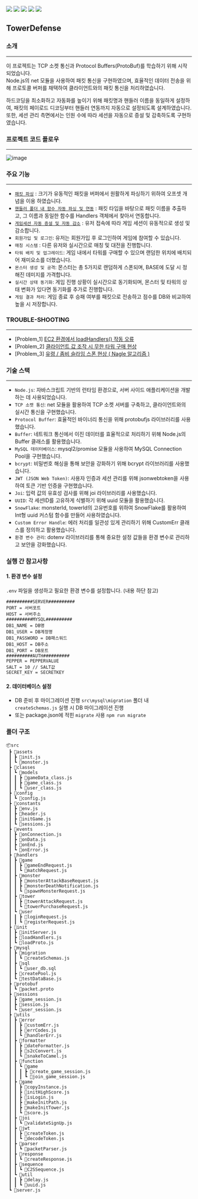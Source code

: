 <a href="https://github.com/nodejs/node"><img src="https://img.shields.io/badge/node.js-%23339933.svg?&style=for-the-badge&logo=node.js&logoColor=white" /></a> 	<a href="https://github.com/protocolbuffers/protobuf"><img src="https://img.shields.io/badge/buffer-%23231F20.svg?&style=for-the-badge&logo=buffer&logoColor=white" /></a> <a href="https://github.com/sidorares/node-mysql2"><img src="https://img.shields.io/badge/mysql-%234479A1.svg?&style=for-the-badge&logo=mysql&logoColor=white" /></a> <a href="https://github.com/auth0/node-jsonwebtoken"><img src="https://img.shields.io/badge/json%20web%20tokens-%23000000.svg?&style=for-the-badge&logo=json%20web%20tokens&logoColor=white" /></a> <a href="https://github.com/dustinrouillard/snowflake-id"><img src="https://img.shields.io/badge/snowflake-%2356B9EB.svg?&style=for-the-badge&logo=snowflake&logoColor=black" /></a>

## TowerDefense

### 소개
----------
이 프로젝트는 TCP 소켓 통신과 Protocol Buffers(ProtoBuf)를 학습하기 위해 시작되었습니다. <br>Node.js의 net 모듈을 사용하여 패킷 통신을 구현하였으며, 효율적인 데이터 전송을 위해 프로토콜 버퍼를 채택하여 클라이언트와의 패킷 통신을 처리하였습니다.<br>

하드코딩을 최소화하고 자동화를 높이기 위해 패킷명과 핸들러 이름을 동일하게 설정하여, 패킷의 페이로드 디코딩부터 핸들러 연동까지 자동으로 설정되도록 설계하였습니다.<br> 또한, 세션 관리 측면에서는 인원 수에 따라 세션을 자동으로 증설 및 감축하도록 구현하였습니다.

### 프로젝트 코드 플로우
------------------------
![image](https://github.com/user-attachments/assets/4036be92-8e15-4962-8a53-2e117ff41fec)

### 주요 기능
------------
- [`패킷 파싱`](https://github.com/5What-s-Our-Name/TowerDefense/blob/dev/docs/tech/packetParser.md) : 크기가 유동적인 패킷을 버퍼에서 원활하게 파싱하기 위하여 오프셋 개념을 이용 하였습니다.
- [`핸들러 폴더 내 함수 자동 파싱 및 연동`](https://github.com/5What-s-Our-Name/TowerDefense/blob/dev/docs/tech/loadHandlers.md) : 패킷 타입을 바탕으로 패킷 이름을 추출하고, 그 이름과 동일한 함수를 Handlers 객체에서 찾아서 연동합니다.
- [`게임세션 자동 증설 및 자동 감소`](https://github.com/5What-s-Our-Name/TowerDefense/blob/dev/docs/tech/game_session.md) : 유저 접속에 따라 게임 세션이 유동적으로 생성 및 감소합니다.
- `회원가입 및 로그인`: 유저는 회원가입 후 로그인하여 게임에 참여할 수 있습니다.
- `매칭 시스템` : 다른 유저와 실시간으로 매칭 및 대전을 진행합니다.
- `타워 배치 및 업그레이드`: 게임 내에서 타워를 구매할 수 있으며 랜덤한 위치에 배치되어 재미요소를 더했습니다.
- `몬스터 생성 및 공격`: 몬스터는 총 5가지로 랜덤하게 스폰되며, BASE에 도달 시 정해진 데미지를 가격합니다.
- `실시간 상태 동기화`: 게임 진행 상황이 실시간으로 동기화되며, 몬스터 및 타워의 상태 변화가 있다면 동기화를 추가로 진행합니다.
- `게임 결과 처리`: 게임 종료 후 승패 여부를 패킷으로 전송하고 점수를 DB와 비교하여 높을 시 저장합니다.

### TROUBLE-SHOOTING
--------------------
- [Problem_1] [EC2 환경에서 loadHandlers() 작동 오류](https://github.com/5What-s-Our-Name/TowerDefense/blob/dev/docs/troubleShooting/loadHandlers.md)
- [Problem_2] [클라이언트 값 조작 시 무한 타워 구매 현상](https://github.com/5What-s-Our-Name/TowerDefense/blob/dev/docs/troubleShooting/towerPurchase.md)
- [Problem_3] [유령 / 좀비 슬라임 스폰 현상 ( Nagle 알고리즘 )](https://github.com/5What-s-Our-Name/TowerDefense/blob/dev/docs/troubleShooting/onConnection.md)

### 기술 스택
----------------
- `Node.js`: 자바스크립트 기반의 런타임 환경으로, 서버 사이드 애플리케이션을 개발하는 데 사용되었습니다.
- `TCP 소켓 통신`: net 모듈을 활용하여 TCP 소켓 서버를 구축하고, 클라이언트와의 실시간 통신을 구현했습니다.
- `Protocol Buffer`: 효율적인 바이너리 통신을 위해 protobufjs 라이브러리를 사용했습니다.
- `Buffer`: 네트워크 통신에서 이진 데이터를 효율적으로 처리하기 위해 Node.js의 Buffer 클래스를 활용했습니다.
- `MySQL 데이터베이스`: mysql2/promise 모듈을 사용하여 MySQL Connection Pool을 구현했습니다.
- `bcrypt`: 비밀번호 해싱을 통해 보안을 강화하기 위해 bcrypt 라이브러리를 사용했습니다.
- `JWT (JSON Web Token)`: 사용자 인증과 세션 관리를 위해 jsonwebtoken을 사용하여 토큰 기반 인증을 구현했습니다.
- `Joi`: 입력 값의 유효성 검사를 위해 joi 라이브러리를 사용했습니다.
- `UUID`: 각 세션ID를 고유하게 식별하기 위해 uuid 모듈을 활용했습니다.
- `SnowFlake`: monsterId, towerId의 고유번호를 위하여 SnowFlake를 활용하여 Int형 uuid 커스텀 함수를 만들어 사용하였습니다.
- `Custom Error Handle`: 에러 처리를 일관성 있게 관리하기 위해 CustomErr 클래스를 정의하고 활용했습니다.
- `환경 변수 관리`: dotenv 라이브러리를 통해 중요한 설정 값들을 환경 변수로 관리하고 보안을 강화했습니다.


### 실행 간 참고사항
#### 1. 환경 변수 설정
`.env` 파일을 생성하고 필요한 환경 변수를 설정합니다. (내용 하단 참고)
```
##########SERVER##########
PORT = 서버포트
HOST = 서버주소
##########MYSQL##########
DB1_NAME = DB명
DB1_USER = DB계정명
DB1_PASSWORD = DB패스워드
DB1_HOST = DB주소
DB1_PORT = DB포트
##########AUTH##########
PEPPER = PEPPERVALUE
SALT = 10 // SALT값
SECRET_KEY = SECRETKEY
```

#### 2. 데이터베이스 설정
- DB 준비 후 마이그레이션 진행
`src\mysql\migration` 폴더 내 `createSchemas.js` 실행 시 DB 마이그레이션 진행
- 또는 package.json에 적힌 `migrate` 사용 `npm run migrate`

### 폴더 구조
```
📦src
 ┣ 📂assets
 ┃ ┣ 📜init.js
 ┃ ┗ 📜monster.js
 ┣ 📂classes
 ┃ ┗ 📂models
 ┃ ┃ ┣ 📜gameData_class.js
 ┃ ┃ ┣ 📜game_class.js
 ┃ ┃ ┗ 📜user_class.js
 ┣ 📂config
 ┃ ┗ 📜config.js
 ┣ 📂constants
 ┃ ┣ 📜env.js
 ┃ ┣ 📜header.js
 ┃ ┣ 📜initGame.js
 ┃ ┗ 📜sessions.js
 ┣ 📂events
 ┃ ┣ 📜onConnection.js
 ┃ ┣ 📜onData.js
 ┃ ┣ 📜onEnd.js
 ┃ ┗ 📜onError.js
 ┣ 📂handlers
 ┃ ┣ 📂game
 ┃ ┃ ┣ 📜gameEndRequest.js
 ┃ ┃ ┗ 📜matchRequest.js
 ┃ ┣ 📂monster
 ┃ ┃ ┣ 📜monsterAttackBaseRequest.js
 ┃ ┃ ┣ 📜monsterDeathNotification.js
 ┃ ┃ ┗ 📜spawnMonsterRequest.js
 ┃ ┣ 📂tower
 ┃ ┃ ┣ 📜towerAttackRequest.js
 ┃ ┃ ┗ 📜towerPurchaseRequest.js
 ┃ ┗ 📂user
 ┃ ┃ ┣ 📜loginRequest.js
 ┃ ┃ ┗ 📜registerRequest.js
 ┣ 📂init
 ┃ ┣ 📜initServer.js
 ┃ ┣ 📜loadHandlers.js
 ┃ ┗ 📜loadProto.js
 ┣ 📂mysql
 ┃ ┣ 📂migration
 ┃ ┃ ┗ 📜createSchemas.js
 ┃ ┣ 📂sql
 ┃ ┃ ┗ 📜user_db.sql
 ┃ ┣ 📜createPool.js
 ┃ ┗ 📜testDataBase.js
 ┣ 📂protobuf
 ┃ ┗ 📜packet.proto
 ┣ 📂sessions
 ┃ ┣ 📜game_session.js
 ┃ ┣ 📜session.js
 ┃ ┗ 📜user_session.js
 ┣ 📂utils
 ┃ ┣ 📂error
 ┃ ┃ ┣ 📜customErr.js
 ┃ ┃ ┣ 📜errCodes.js
 ┃ ┃ ┗ 📜handlerErr.js
 ┃ ┣ 📂formatter
 ┃ ┃ ┣ 📜dateFormatter.js
 ┃ ┃ ┣ 📜s2cConvert.js
 ┃ ┃ ┗ 📜snakeToCamel.js
 ┃ ┣ 📂function
 ┃ ┃ ┗ 📂game
 ┃ ┃ ┃ ┣ 📜create_game_session.js
 ┃ ┃ ┃ ┗ 📜join_game_session.js
 ┃ ┣ 📂game
 ┃ ┃ ┣ 📜copyInstance.js
 ┃ ┃ ┣ 📜initHighScore.js
 ┃ ┃ ┣ 📜isLogin.js
 ┃ ┃ ┣ 📜makeInitPath.js
 ┃ ┃ ┣ 📜makeInitTower.js
 ┃ ┃ ┗ 📜score.js
 ┃ ┣ 📂joi
 ┃ ┃ ┗ 📜validateSignUp.js
 ┃ ┣ 📂jwt
 ┃ ┃ ┣ 📜createToken.js
 ┃ ┃ ┗ 📜decodeToken.js
 ┃ ┣ 📂parser
 ┃ ┃ ┗ 📜packetParser.js
 ┃ ┣ 📂response
 ┃ ┃ ┗ 📜createResponse.js
 ┃ ┣ 📂sequence
 ┃ ┃ ┗ 📜C2SSequence.js
 ┃ ┗ 📂util
 ┃ ┃ ┣ 📜delay.js
 ┃ ┃ ┗ 📜uuid.js
 ┗ 📜server.js
```

